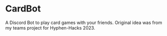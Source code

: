 # CardBot
A Discord Bot to play card games with your friends. Original idea was from my teams project for Hyphen-Hacks 2023.
